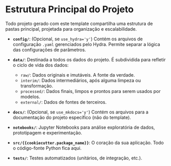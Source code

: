 # Estrutura Principal do Projeto

Todo projeto gerado com este template compartilha uma estrutura de pastas principal, projetada para organização e escalabilidade.

-   **`config/`**: (Opcional, se `use_hydra='y'`) Contém os arquivos de configuração `.yaml` gerenciados pelo Hydra. Permite separar a lógica das configurações de parâmetros.

-   **`data/`**: Destinada a todos os dados do projeto. É subdividida para refletir o ciclo de vida dos dados:
    -   `raw/`: Dados originais e imutáveis. A fonte da verdade.
    -   `interim/`: Dados intermediários, após alguma limpeza ou transformação.
    -   `processed/`: Dados finais, limpos e prontos para serem usados por modelos.
    -   `external/`: Dados de fontes de terceiros.

-   **`docs/`**: (Opcional, se `use_mkdocs='y'`) Contém os arquivos para a documentação do projeto específico (não do template).

-   **`notebooks/`**: Jupyter Notebooks para análise exploratória de dados, prototipagem e experimentação.

-   **`src/{{cookiecutter.package_name}}`**: O coração da sua aplicação. Todo o código-fonte Python fica aqui.

-   **`tests/`**: Testes automatizados (unitários, de integração, etc.).
